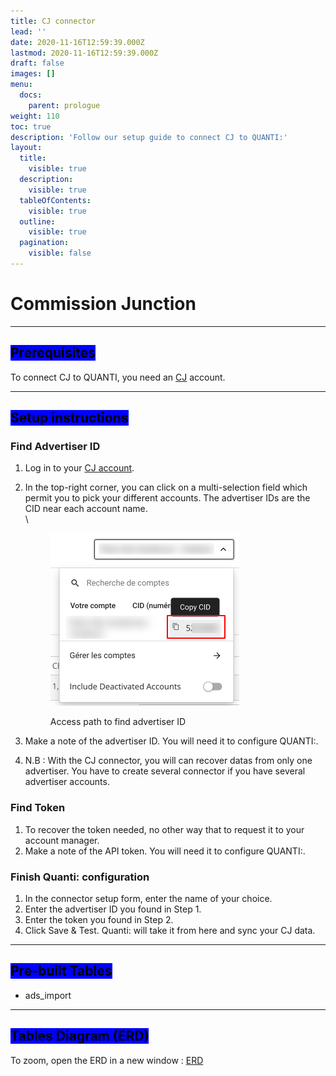 ```yaml
---
title: CJ connector
lead: ''
date: 2020-11-16T12:59:39.000Z
lastmod: 2020-11-16T12:59:39.000Z
draft: false
images: []
menu:
  docs:
    parent: prologue
weight: 110
toc: true
description: 'Follow our setup guide to connect CJ to QUANTI:'
layout:
  title:
    visible: true
  description:
    visible: true
  tableOfContents:
    visible: true
  outline:
    visible: true
  pagination:
    visible: false
---
```


# Commission Junction&#x20;

***

## <mark style="background-color:blue;">Prerequisites</mark>

To connect CJ to QUANTI, you need an [CJ](https://www.cj.com/) account.

***

## <mark style="background-color:blue;">Setup instructions</mark>

### Find Advertiser ID

1. Log in to your [CJ account](https://signin.cj.com/login).
2.  In the top-right corner, you can click on a multi-selection field which permit you to pick your different accounts. The advertiser IDs are the CID near each account name.\
    \


    <figure><img src="../../content/en/docs/prologue/cj/cj1.png" alt="Access path to find advertiser ID" width="302"><figcaption><p>Access path to find advertiser ID</p></figcaption></figure>


3. Make a note of the advertiser ID. You will need it to configure QUANTI:.
4. N.B : With the CJ connector, you will can recover datas from only one advertiser. You have to create several connector if you have several advertiser accounts.

### Find Token

1. To recover the token needed, no other way that to request it to your account manager.
2. Make a note of the API token. You will need it to configure QUANTI:.

### Finish Quanti: configuration

1. In the connector setup form, enter the name of your choice.
2. Enter the advertiser ID you found in Step 1.
3. Enter the token you found in Step 2.
4. Click Save & Test. Quanti: will take it from here and sync your CJ data.

***

## <mark style="background-color:blue;">Pre-built Tables</mark>

* ads\_import

***

## <mark style="background-color:blue;">Tables Diagram (ERD)</mark>

To zoom, open the ERD in a new window : [ERD](https://dbdiagram.io/e/655780093be149578736156c/65ce18c5ac844320ae3901e3)
